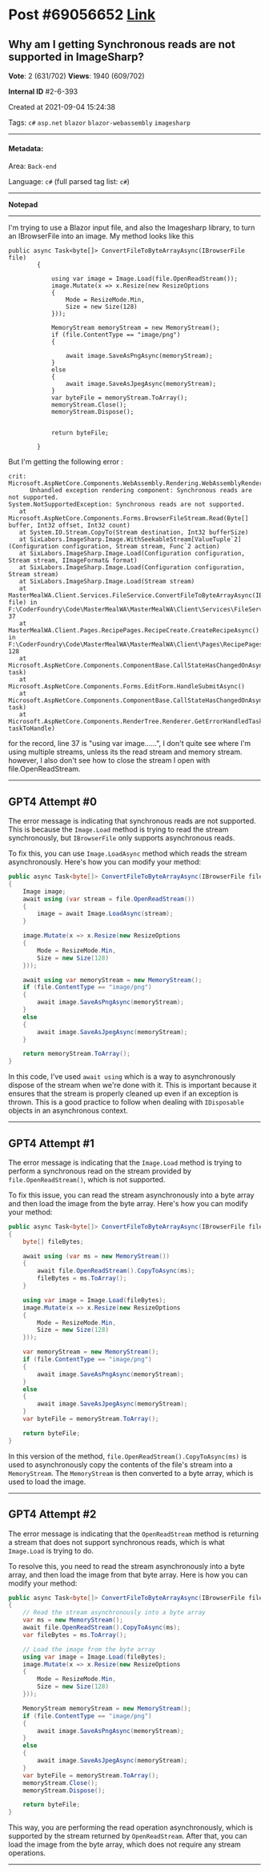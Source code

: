 
# Post \#69056652 [Link](https://stackoverflow.com/questions/69056652/)

## Why am I getting Synchronous reads are not supported in ImageSharp?

**Vote**: 2 (631/702) **Views**: 1940 (609/702) 

**Internal ID** \#2-6-393

Created at 2021-09-04 15:24:38

Tags: `c#` `asp.net` `blazor` `blazor-webassembly` `imagesharp`

----------

#### Metadata:

Area: `Back-end`

Language: `c#` (full parsed tag list: `c#`)

----------

**Notepad**


----------

I'm trying to use a Blazor input file, and also the Imagesharp library, to turn an IBrowserFile into an image.
My method looks like this
```
public async Task<byte[]> ConvertFileToByteArrayAsync(IBrowserFile file)
        {

            using var image = Image.Load(file.OpenReadStream());
            image.Mutate(x => x.Resize(new ResizeOptions
            {
                Mode = ResizeMode.Min,
                Size = new Size(128)
            }));

            MemoryStream memoryStream = new MemoryStream();
            if (file.ContentType == "image/png")
            {

                await image.SaveAsPngAsync(memoryStream);
            }
            else
            {
                await image.SaveAsJpegAsync(memoryStream);
            }
            var byteFile = memoryStream.ToArray();
            memoryStream.Close();
            memoryStream.Dispose();


            return byteFile;
            
        }
```

But I'm getting the following error  :
```
crit: Microsoft.AspNetCore.Components.WebAssembly.Rendering.WebAssemblyRenderer[100]
      Unhandled exception rendering component: Synchronous reads are not supported.
System.NotSupportedException: Synchronous reads are not supported.
   at Microsoft.AspNetCore.Components.Forms.BrowserFileStream.Read(Byte[] buffer, Int32 offset, Int32 count)
   at System.IO.Stream.CopyTo(Stream destination, Int32 bufferSize)
   at SixLabors.ImageSharp.Image.WithSeekableStream[ValueTuple`2](Configuration configuration, Stream stream, Func`2 action)
   at SixLabors.ImageSharp.Image.Load(Configuration configuration, Stream stream, IImageFormat& format)
   at SixLabors.ImageSharp.Image.Load(Configuration configuration, Stream stream)
   at SixLabors.ImageSharp.Image.Load(Stream stream)
   at MasterMealWA.Client.Services.FileService.ConvertFileToByteArrayAsync(IBrowserFile file) in F:\CoderFoundry\Code\MasterMealWA\MasterMealWA\Client\Services\FileService.cs:line 37
   at MasterMealWA.Client.Pages.RecipePages.RecipeCreate.CreateRecipeAsync() in F:\CoderFoundry\Code\MasterMealWA\MasterMealWA\Client\Pages\RecipePages\RecipeCreate.razor:line 128
   at Microsoft.AspNetCore.Components.ComponentBase.CallStateHasChangedOnAsyncCompletion(Task task)
   at Microsoft.AspNetCore.Components.Forms.EditForm.HandleSubmitAsync()
   at Microsoft.AspNetCore.Components.ComponentBase.CallStateHasChangedOnAsyncCompletion(Task task)
   at Microsoft.AspNetCore.Components.RenderTree.Renderer.GetErrorHandledTask(Task taskToHandle)
```

for the record, line 37 is "using var image......",  I don't quite see where I'm using multiple streams, unless its the read stream and memory stream.  however, I also don't see how to close the stream I open with file.OpenReadStream.


----------
        
## GPT4 Attempt \#0

The error message is indicating that synchronous reads are not supported. This is because the `Image.Load` method is trying to read the stream synchronously, but `IBrowserFile` only supports asynchronous reads.

To fix this, you can use `Image.LoadAsync` method which reads the stream asynchronously. Here's how you can modify your method:

```csharp
public async Task<byte[]> ConvertFileToByteArrayAsync(IBrowserFile file)
{
    Image image;
    await using (var stream = file.OpenReadStream())
    {
        image = await Image.LoadAsync(stream);
    }

    image.Mutate(x => x.Resize(new ResizeOptions
    {
        Mode = ResizeMode.Min,
        Size = new Size(128)
    }));

    await using var memoryStream = new MemoryStream();
    if (file.ContentType == "image/png")
    {
        await image.SaveAsPngAsync(memoryStream);
    }
    else
    {
        await image.SaveAsJpegAsync(memoryStream);
    }

    return memoryStream.ToArray();
}
```

In this code, I've used `await using` which is a way to asynchronously dispose of the stream when we're done with it. This is important because it ensures that the stream is properly cleaned up even if an exception is thrown. This is a good practice to follow when dealing with `IDisposable` objects in an asynchronous context.

--------

## GPT4 Attempt \#1

The error message is indicating that the `Image.Load` method is trying to perform a synchronous read on the stream provided by `file.OpenReadStream()`, which is not supported. 

To fix this issue, you can read the stream asynchronously into a byte array and then load the image from the byte array. Here's how you can modify your method:

```csharp
public async Task<byte[]> ConvertFileToByteArrayAsync(IBrowserFile file)
{
    byte[] fileBytes;

    await using (var ms = new MemoryStream())
    {
        await file.OpenReadStream().CopyToAsync(ms);
        fileBytes = ms.ToArray();
    }

    using var image = Image.Load(fileBytes);
    image.Mutate(x => x.Resize(new ResizeOptions
    {
        Mode = ResizeMode.Min,
        Size = new Size(128)
    }));

    var memoryStream = new MemoryStream();
    if (file.ContentType == "image/png")
    {
        await image.SaveAsPngAsync(memoryStream);
    }
    else
    {
        await image.SaveAsJpegAsync(memoryStream);
    }
    var byteFile = memoryStream.ToArray();

    return byteFile;
}
```

In this version of the method, `file.OpenReadStream().CopyToAsync(ms)` is used to asynchronously copy the contents of the file's stream into a `MemoryStream`. The `MemoryStream` is then converted to a byte array, which is used to load the image.

--------

## GPT4 Attempt \#2

The error message is indicating that the `OpenReadStream` method is returning a stream that does not support synchronous reads, which is what `Image.Load` is trying to do. 

To resolve this, you need to read the stream asynchronously into a byte array, and then load the image from that byte array. Here is how you can modify your method:

```csharp
public async Task<byte[]> ConvertFileToByteArrayAsync(IBrowserFile file)
{
    // Read the stream asynchronously into a byte array
    var ms = new MemoryStream();
    await file.OpenReadStream().CopyToAsync(ms);
    var fileBytes = ms.ToArray();

    // Load the image from the byte array
    using var image = Image.Load(fileBytes);
    image.Mutate(x => x.Resize(new ResizeOptions
    {
        Mode = ResizeMode.Min,
        Size = new Size(128)
    }));

    MemoryStream memoryStream = new MemoryStream();
    if (file.ContentType == "image/png")
    {
        await image.SaveAsPngAsync(memoryStream);
    }
    else
    {
        await image.SaveAsJpegAsync(memoryStream);
    }
    var byteFile = memoryStream.ToArray();
    memoryStream.Close();
    memoryStream.Dispose();

    return byteFile;
}
```

This way, you are performing the read operation asynchronously, which is supported by the stream returned by `OpenReadStream`. After that, you can load the image from the byte array, which does not require any stream operations.

--------
